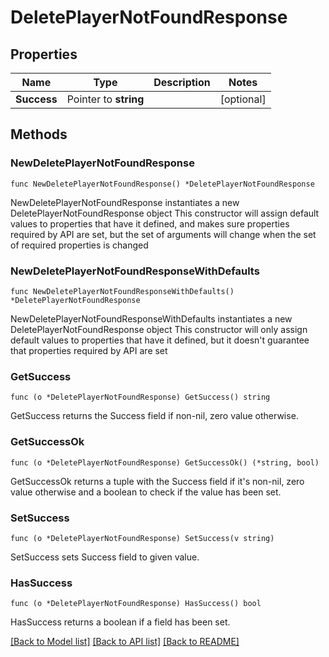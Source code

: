 # DeletePlayerNotFoundResponse

## Properties

Name | Type | Description | Notes
------------ | ------------- | ------------- | -------------
**Success** | Pointer to **string** |  | [optional] 

## Methods

### NewDeletePlayerNotFoundResponse

`func NewDeletePlayerNotFoundResponse() *DeletePlayerNotFoundResponse`

NewDeletePlayerNotFoundResponse instantiates a new DeletePlayerNotFoundResponse object
This constructor will assign default values to properties that have it defined,
and makes sure properties required by API are set, but the set of arguments
will change when the set of required properties is changed

### NewDeletePlayerNotFoundResponseWithDefaults

`func NewDeletePlayerNotFoundResponseWithDefaults() *DeletePlayerNotFoundResponse`

NewDeletePlayerNotFoundResponseWithDefaults instantiates a new DeletePlayerNotFoundResponse object
This constructor will only assign default values to properties that have it defined,
but it doesn't guarantee that properties required by API are set

### GetSuccess

`func (o *DeletePlayerNotFoundResponse) GetSuccess() string`

GetSuccess returns the Success field if non-nil, zero value otherwise.

### GetSuccessOk

`func (o *DeletePlayerNotFoundResponse) GetSuccessOk() (*string, bool)`

GetSuccessOk returns a tuple with the Success field if it's non-nil, zero value otherwise
and a boolean to check if the value has been set.

### SetSuccess

`func (o *DeletePlayerNotFoundResponse) SetSuccess(v string)`

SetSuccess sets Success field to given value.

### HasSuccess

`func (o *DeletePlayerNotFoundResponse) HasSuccess() bool`

HasSuccess returns a boolean if a field has been set.


[[Back to Model list]](../README.md#documentation-for-models) [[Back to API list]](../README.md#documentation-for-api-endpoints) [[Back to README]](../README.md)


